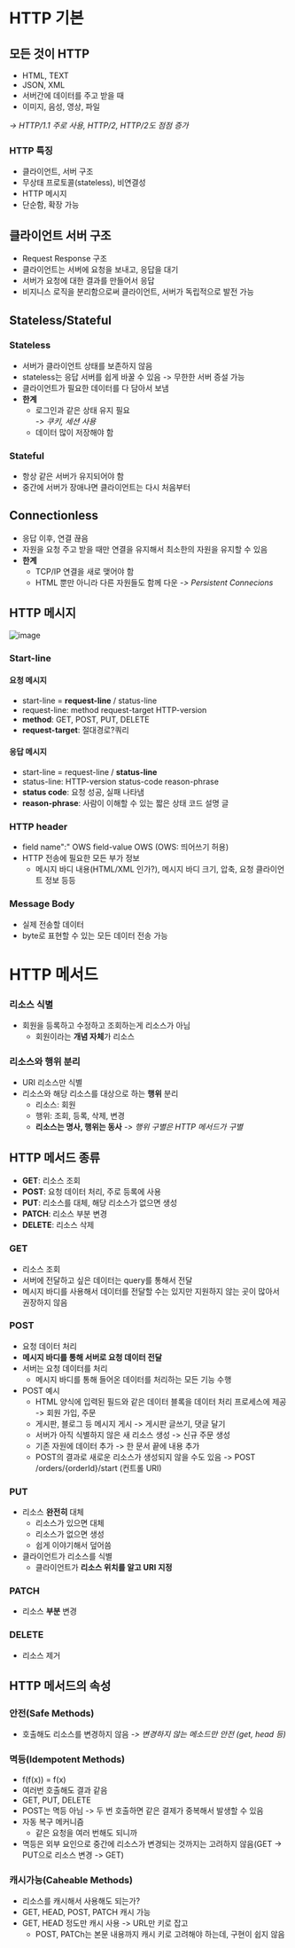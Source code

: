 # HTTP 기본

## 모든 것이 HTTP
- HTML, TEXT
- JSON, XML
- 서버간에 데이터를 주고 받을 때
- 이미지, 음성, 영상, 파일

*-> HTTP/1.1 주로 사용, HTTP/2, HTTP/2도 점점 증가*

### HTTP 특징
- 클라이언트, 서버 구조
- 무상태 프로토콜(stateless), 비연결성
- HTTP 메시지
- 단순함, 확장 가능

## 클라이언트 서버 구조
- Request Response 구조
- 클라이언트는 서버에 요청을 보내고, 응답을 대기
- 서버가 요청에 대한 결과를 만들어서 응답
- 비지니스 로직을 분리함으로써 클라이언트, 서버가 독립적으로 발전 가능

## Stateless/Stateful

### Stateless
- 서버가 클라이언트 상태를 보존하지 않음
- stateless는 응답 서버를 쉽게 바꿀 수 있음 -> 무한한 서버 증설 가능
- 클라이언트가 필요한 데이터를 다 담아서 보냄
- **한계**
  - 로그인과 같은 상태 유지 필요  
  *-> 쿠키, 세션 사용* 
  - 데이터 많이 저장해야 함

### Stateful
- 항상 같은 서버가 유지되어야 함
- 중간에 서버가 장애나면 클라이언트는 다시 처음부터

## Connectionless
- 응답 이후, 연결 끊음
- 자원을 요청 주고 받을 때만 연결을 유지해서 최소한의 자원을 유지할 수 있음
- **한계**
  - TCP/IP 연결을 새로 맺어야 함
  - HTML 뿐만 아니라 다른 자원들도 함께 다운
   *-> Persistent Connecions*
   
 ## HTTP 메시지
 
 ![image](https://user-images.githubusercontent.com/50178026/125977900-cd47bdf7-a6ab-4dbe-b125-fe5467fcae9c.png)
 
 ### Start-line
 #### 요청 메시지
 - start-line = **request-line** / status-line
 - request-line: method request-target HTTP-version
  - **method**: GET, POST, PUT, DELETE
  - **request-target**: 절대경로?쿼리

 #### 응답 메시지
 - start-line = request-line / **status-line**
 - status-line: HTTP-version status-code reason-phrase
  - **status code**: 요청 성공, 실패 나타냄
  - **reason-phrase**: 사람이 이해할 수 있는 짧은 상태 코드 설명 글

### HTTP header
- field name":" OWS field-value OWS (OWS: 띄어쓰기 허용)
- HTTP 전송에 필요한 모든 부가 정보
  - 메시지 바디 내용(HTML/XML 인가?), 메시지 바디 크기, 압축, 요청 클라이언트 정보 등등

### Message Body
- 실제 전송할 데이터
- byte로 표현할 수 있는 모든 데이터 전송 가능

# HTTP 메서드

### 리소스 식별
- 회원을 등록하고 수정하고 조회하는게 리소스가 아님
  - 회원이라는 **개념 자체**가 리소스
### 리소스와 행위 분리
- URI 리소스만 식별
- 리소스와 해당 리소스를 대상으로 하는 **행위** 분리
  - 리소스: 회원
  - 행위: 조회, 등록, 삭제, 변경
  - **리소스는 명사, 행위는 동사**
  *-> 행위 구별은 HTTP 메서드가 구별*

## HTTP 메서드 종류
- **GET**: 리소스 조회
- **POST**: 요청 데이터 처리, 주로 등록에 사용
- **PUT**: 리소스를 대체, 해당 리소스가 없으면 생성
- **PATCH**: 리소스 부분 변경
- **DELETE**: 리소스 삭제

### GET
- 리소스 조회
- 서버에 전달하고 싶은 데이터는 query를 통해서 전달
- 메시지 바디를 사용해서 데이터를 전달할 수는 있지만 지원하지 않는 곳이 많아서 권장하지 않음

### POST
- 요청 데이터 처리
- **메시지 바디를 통해 서버로 요청 데이터 전달**
- 서버는 요청 데이터를 처리
  - 메시지 바디를 통해 들어온 데이터를 처리하는 모든 기능 수행
- POST 예시
  - HTML 양식에 입력된 필드와 같은 데이터 블록을 데이터 처리 프로세스에 제공 -> 회원 가입, 주문
  - 게시판, 블로그 등 메시지 게시 -> 게시판 글쓰기, 댓글 달기
  - 서버가 아직 식별하지 않은 새 리소스 생성 -> 신규 주문 생성
  - 기존 자원에 데이터 추가 -> 한 문서 끝에 내용 추가
  - POST의 결과로 새로운 리소스가 생성되지 않을 수도 있음 -> POST /orders/{orderId}/start (컨트롤 URI)

### PUT
- 리소스 **완전히** 대체
  - 리소스가 있으면 대체
  - 리소스가 없으면 생성
  - 쉽게 이야기해서 덮어씀
- 클라이언트가 리소스를 식별
  - 클라이언트가 **리소스 위치를 알고 URI 지정**

### PATCH
- 리소스 **부분** 변경

### DELETE
- 리소스 제거

## HTTP 메서드의 속성
### 안전(Safe Methods)
  - 호출해도 리소스를 변경하지 않음
  *-> 변경하지 않는 메소드만 안전 (get, head 등)*
### 멱등(Idempotent Methods)
- f(f(x)) = f(x)
- 여러번 호출해도 결과 같음
- GET, PUT, DELETE
- POST는 멱등 아님 -> 두 번 호출하면 같은 결제가 중복해서 발생할 수 있음
- 자동 복구 메커니즘
  - 같은 요청을 여러 번해도 되니까
- 멱등은 외부 요인으로 중간에 리소스가 변경되는 것까지는 고려하지 않음(GET -> PUT으로 리소스 변경 -> GET)
### 캐시가능(Caheable Methods)
- 리소스를 캐시해서 사용해도 되는가?
- GET, HEAD, POST, PATCH 캐시 가능
- GET, HEAD 정도만 캐시 사용 -> URL만 키로 잡고 
  - POST, PATCh는 본문 내용까지 캐시 키로 고려해야 하는데, 구현이 쉽지 않음





